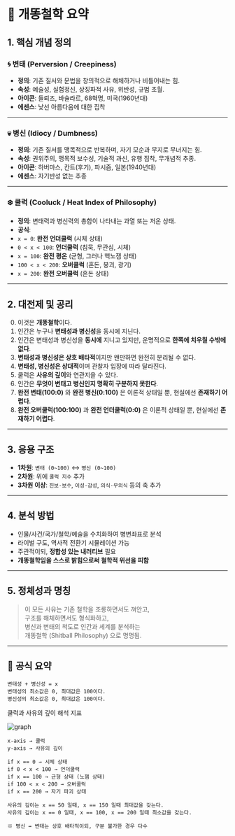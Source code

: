 # 🧠 개똥철학 요약

## 1. 핵심 개념 정의

### 🌀 변태 (Perversion / Creepiness)
- **정의**: 기존 질서와 문법을 창의적으로 해체하거나 비틀어내는 힘.
- **속성**: 예술성, 실험정신, 상징파적 사유, 위반성, 규범 초월.
- **아이콘**: 들뢰즈, 바슐라르, 68혁명, 미국(1960년대)
- **에센스**: 낯선 아름다움에 대한 집착

---

### 💀 병신 (Idiocy / Dumbness)
- **정의**: 기존 질서를 맹목적으로 반복하며, 자기 모순과 무지로 무너지는 힘.
- **속성**: 권위주의, 맹목적 보수성, 기술적 과신, 유행 집착, 무개념적 추종.
- **아이콘**: 하버마스, 칸트(후기), 파시즘, 일본(1940년대)
- **에센스**: 자기반성 없는 추종

---

### ❄️ 쿨럭 (Cooluck / Heat Index of Philosophy)
- **정의**: 변태력과 병신력의 총합이 나타내는 과열 또는 저온 상태.
- **공식**:  
- `x = 0`: **완전 언더쿨럭** (시체 상태)
- `0 < x < 100`: **언더쿨럭** (침묵, 무관심, 시체)
- `x = 100`: **완전 평온** (균형, 그러나 핵노잼 상태)
- `100 < x < 200`: **오버쿨럭** (혼돈, 붕괴, 광기)
- `x = 200`: **완전 오버쿨럭** (혼돈 상태)

---

## 2. 대전제 및 공리

0. 이것은 **개똥철학**이다.
1. 인간은 누구나 **변태성과 병신성**을 동시에 지닌다.
2. 인간은 변태성과 병신성을 **동시에** 지니고 있지만, 운명적으로 **한쪽에 치우칠 수밖에 없다**.
3. **변태성과 병신성은 상호 배타적**이지만 왠만하면 완전히 분리될 수 없다.
4. **변태성, 병신성은 상대적**이며 관찰자 입장에 따라 달라진다.
5. 쿨럭은 **사유의 깊이**와 연관지을 수 있다.
6. 인간은 **무엇이 변태고 병신인지 명확히 구분하지 못한다**. 
7. **완전 변태(100:0)** 와 **완전 병신(0:100)** 은 이론적 상태일 뿐, 현실에선 **존재하기 어렵다**.
8. **완전 오버쿨럭(100:100)** 과 **완전 언더쿨럭(0:0)** 은 이론적 상태일 뿐, 현실에선 **존재하기 어렵다**.

---

## 3. 응용 구조

- **1차원**: `변태 (0~100)` ↔ `병신 (0~100)`
- **2차원**: 위에 `쿨럭 지수` 추가
- **3차원 이상**: `진보-보수`, `이성-감성`, `의식-무의식` 등의 축 추가

---

## 4. 분석 방법

- 인물/사건/국가/철학/예술을 수치화하여 병변좌표로 분석
- 라이벌 구도, 역사적 전환기 시뮬레이션 가능
- 주관적이되, **정합성 있는 내러티브** 필요
- **개똥철학임을 스스로 밝힘으로써 철학적 위선을 피함**

---

## 5. 정체성과 명칭

> 이 모든 사유는 기존 철학을 조롱하면서도 껴안고,  
> 구조를 해체하면서도 형식화하고,  
> 병신과 변태의 척도로 인간과 세계를 분석하는  
> 개똥철학 (Shitball Philosophy) 으로 명명됨.

---

## 🧪 공식 요약

```text
변태성 + 병신성 = x
변태성의 최소값은 0, 최대값은 100이다.
병신성의 최소값은 0, 최대값은 100이다.
```

쿨럭과 사유의 깊이 해석 지표

![graph](https://github.com/user-attachments/assets/a44cebbb-8ef3-4a23-9052-cb36f2df639b)

```text
x-axis → 쿨럭
y-axis → 사유의 깊이

if x == 0 → 시체 상태
if 0 < x < 100 → 언더쿨럭
if x == 100 → 균형 상태 (노잼 상태)
if 100 < x < 200 → 오버쿨럭
if x == 200 → 자기 파괴 상태

사유의 깊이는 x == 50 일때, x == 150 일때 최대값을 갖는다.
사유의 깊이는 x == 0 일때, x == 100, x == 200 일때 최소값을 갖는다.

※ 병신 ↔ 변태는 상호 배타적이되, 구분 불가한 경우 다수
```
